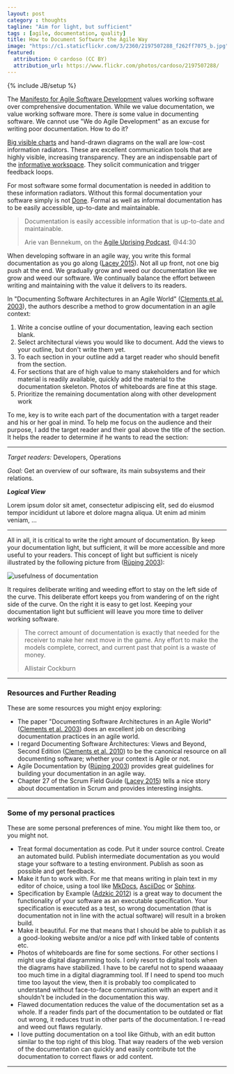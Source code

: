 ```yaml
---
layout: post
category : thoughts
tagline: "Aim for light, but sufficient"
tags : [agile, documentation, quality]
title: How to Document Software the Agile Way
image: "https://c1.staticflickr.com/3/2360/2197507288_f262ff7075_b.jpg"
featured:
  attribution: © cardoso (CC BY)
  attribution_url: https://www.flickr.com/photos/cardoso/2197507288/
---
```


{% include JB/setup %}

The [Manifesto for Agile Software Development] values 
working software over comprehensive documentation.
While we value documentation, we value working software more.
There *is* some value in documenting software.
We cannot use "We do Agile Development" 
as an excuse for writing poor documentation.
How to do it?

[Big visible charts] and hand-drawn diagrams on the wall 
are low-cost information radiators.
These are excellent communication tools
that are highly visible, increasing transparency.
They are an indispensable part of the [informative workspace]. 
They solicit communication and trigger feedback loops.

For most software some formal documentation is needed
in addition to these information radiators.
Without this formal documentation your software simply is not [Done].
Formal as well as informal documentation has to be 
easily accessible, up-to-date and maintainable.

> Documentation is easily accessible information
> that is up-to-date and maintainable.
>
> Arie van Bennekum, on the [Agile Uprising Podcast], @44:30

When developing software in an agile way, 
you write this formal documentation as you go along ([Lacey 2015]).
Not all up front, not one big push at the end. 
We gradually grow and weed our documentation 
like we grow and weed our software.
We continually balance the effort 
between writing and maintaining
with the value it delivers to its readers.

In "Documenting Software Architectures in an Agile World" 
([Clements et al. 2003]), the authors describe a method 
to grow documentation in an agile context:

 1. Write a concise outline of your documentation, leaving each section blank.
 1. Select architectural views you would like to document.
    Add the views to your outline, but don't write them yet.
 1. To each section in your outline add a target reader 
    who should benefit from the section.
 1. For sections that are of high value to many stakeholders 
    and for which material is readily available,
    quickly add the material to the documentation skeleton.
    Photos of whiteboards are fine at this stage.
 1. Prioritize the remaining documentation along with other development work

To me, key is to write each part of the documentation 
with a target reader and his or her goal in mind.
To help me focus on the audience and their purpose,
I add the target reader and their goal above the title of the section.
It helps the reader to determine if he wants to read the section:

--- 

*Target readers:* Developers, Operations

*Goal:* Get an overview of our software, 
its main subsystems and their relations.

***Logical View***

Lorem ipsum dolor sit amet, consectetur adipiscing elit, 
sed do eiusmod tempor incididunt ut labore et dolore magna aliqua. 
Ut enim ad minim veniam, ...

---

All in all, it is critical to write the right amount of documentation.
By keep your documentation light, but sufficient,
it will be more accessible and more useful to your readers.
This concept of light but sufficient is nicely illustrated 
by the following picture from ([Rüping 2003]):

![usefulness of documentation](/assets/img/blog/usefulness-of-documentation.png)

It requires deliberate writing and weeding effort
to stay on the left side of the curve.
This deliberate effort keeps you from wandering 
of on the right side of the curve.
On the right it is easy to get lost.
Keeping your documentation light but sufficient
will leave you more time to deliver working software.

> The correct amount of documentation is exactly 
> that needed for the receiver to make her next move in the game. 
> Any effort to make the models complete, correct, and current past that point 
> is a waste of money.
>
> Allistair Cockburn

---

### Resources and Further Reading

These are some resources you might enjoy exploring:

 * The paper "Documenting Software Architectures in an Agile World" 
   ([Clements et al. 2003]) does an excellent job on describing documentation 
   practices in an agile world.
 * I regard Documenting Software Architectures: Views and Beyond, Second Edition 
   ([Clements et al. 2010]) to be the canonical resource on all documenting software;
   whether your context is Agile or not.
 * Agile Documentation by ([Rüping 2003]) provides great guidelines for building 
   your documentation in an agile way.
 * Chapter 27 of the Scrum Field Guide ([Lacey 2015]) tells a nice story about
   documentation in Scrum and provides interesting insights.


---

### Some of my personal practices

These are some personal preferences of mine.
You might like them too, or you might not.

 * Treat formal documentation as code. 
   Put it under source control. 
   Create an automated build.
   Publish intermediate documentation 
   as you would stage your software to a testing environment.
   Publish as soon as possible and get feedback.
 * Make it fun to work with. 
   For me that means writing in plain text in my editor of choice,
   using a tool like [MkDocs], [AsciiDoc] or [Sphinx].
 * Specification by Example ([Adzkic 2012]) is a great way to document 
   the functionality of your software as an executable specification.
   Your specification is executed as a test, so wrong documentation 
   (that is documentation not in line with the actual software) 
   will result in a broken build.
 * Make it beautiful. 
   For me that means that I should be able to publish it 
   as a good-looking website 
   and/or a nice pdf with linked table of contents etc.
 * Photos of whiteboards are fine for some sections.
   For other sections I might use digital diagramming tools.
   I only resort to digital tools when the diagrams have stabilized.
   I have to be careful not to spend 
   waaaaay too much time in a digital diagramming tool.
   If I need to spend too much time too layout the view,
   then it is probably too complicated to understand 
   without face-to-face communication with an expert
   and it shouldn't be included in the documentation this way.
 * Flawed documentation reduces the value of the documentation set as a whole. 
   If a reader finds part of the documentation to be outdated or flat out wrong,
   it reduces trust in other parts of the documentation.
   I re-read and weed out flaws regularly.
 * I love putting documentation on a tool like Github,
   with an edit button similar to the top right of this blog.
   That way readers of the web version of the documentation
   can quickly and easily contribute tot the documentation 
   to correct flaws or add content.

---

 [Lacey 2015]: http://my.safaribooksonline.com/book/software-engineering-and-development/agile-development/9780133853735/part-ivdot-advanced-survival-techniques/ch27_html
 [Manifesto for Agile Software Development]: http://agilemanifesto.org/
 [Clements et al. 2003]: http://repository.cmu.edu/cgi/viewcontent.cgi?article=1556&context=sei
 [Clements et al. 2010]: http://my.safaribooksonline.com/book/software-engineering-and-development/9780132488617
 [Rüping 2003]: https://books.google.nl/books?id=KdAEb0MOQCwC&printsec=frontcover&source=gbs_ge_summary_r&cad=0#v=onepage&q&f=false
 [Done]: https://guntherverheyen.com/2015/05/14/done-is-a-crucial-part-of-scrum-actually/
 [Adzkic 2012]: https://gojko.net/books/specification-by-example/
 [MkDocs]: http://www.mkdocs.org/
 [AsciiDoc]: http://asciidoctor.org/docs/what-is-asciidoc/
 [Sphinx]: http://www.sphinx-doc.org/
 [Agile Uprising Podcast]: http://agileuprising.libsyn.com/manifesto-co-author-interview-arie-van-bennekum
 [Big visible charts]: http://ronjeffries.com/xprog/articles/bigvisiblecharts/
 [information radiators]: https://www.agilealliance.org/glossary/information-radiators/
 [informative workspace]: http://agilexp.com/informativeworkspace/

